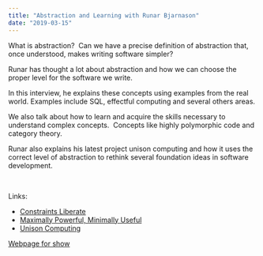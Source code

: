 ```yaml
---
title: "Abstraction and Learning with Runar Bjarnason"
date: "2019-03-15"
---
```


What is abstraction?  Can we have a precise definition of abstraction that, once understood, makes writing software simpler?

Runar has thought a lot about abstraction and how we can choose the proper level for the software we write.

In this interview, he explains these concepts using examples from the real world. Examples include SQL, effectful computing and several others areas.

We also talk about how to learn and acquire the skills necessary to understand complex concepts.  Concepts like highly polymorphic code and category theory.

Runar also explains his latest project unison computing and how it uses the correct level of abstraction to rethink several foundation ideas in software development.

 

Links:

- [Constraints Liberate](https://www.youtube.com/watch?v=GqmsQeSzMdw)
- [Maximally Powerful, Minimally Useful](http://blog.higher-order.com/blog/2014/12/21/maximally-powerful/)
- [Unison Computing](http://unisonweb.org/posts/)

[Webpage for show](https://corecursive.com/027-abstraction-and-stuff-with-runar-bjarnason/)
